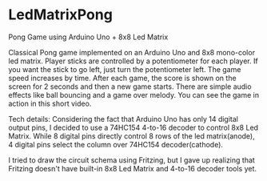 LedMatrixPong
=============

Pong Game using Arduino Uno + 8x8 Led Matrix 


Classical Pong game implemented on an Arduino Uno and 8x8 mono-color led matrix.
Player sticks are controlled by a potentiometer for each player. If you want the stick to go left, just turn the potentiometer left.
The game speed increases by time. After each game, the score is shown on the screen for 2 seconds and then a new game starts.
There are simple audio effects like ball bouncing and a game over melody.
You can see the game in action in this short video.

Tech details: Considering the fact that Arduino Uno has only 14 digital output pins, I decided to use a 74HC154 4-to-16 decoder to control 8x8 Led Matrix. While 8 digital pins directly control 8 rows of the led matrix(anode), 4 digital pins select the column over 74HC154 decoder(cathode).

I tried to draw the circuit schema using Fritzing, but I gave up realizing that Fritzing doesn't have built-in 8x8 Led Matrix and 4-to-16 decoder tools yet.
